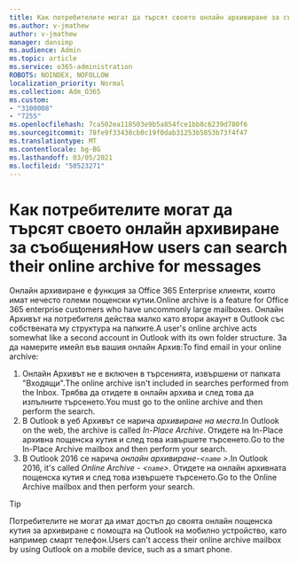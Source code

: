 ```yaml
---
title: Как потребителите могат да търсят своето онлайн архивиране за съобщения
ms.author: v-jmathew
author: v-jmathew
manager: dansimp
ms.audience: Admin
ms.topic: article
ms.service: o365-administration
ROBOTS: NOINDEX, NOFOLLOW
localization_priority: Normal
ms.collection: Adm_O365
ms.custom:
- "3100008"
- "7255"
ms.openlocfilehash: 7ca502ea118503e9b5a854fce1bb8c6239d780f6
ms.sourcegitcommit: 78fe9f33438cb0c19f0dab31253b5853b73f4f47
ms.translationtype: MT
ms.contentlocale: bg-BG
ms.lasthandoff: 03/05/2021
ms.locfileid: "50523271"
---
```

# <a name="how-users-can-search-their-online-archive-for-messages"></a><span data-ttu-id="46d32-102">Как потребителите могат да търсят своето онлайн архивиране за съобщения</span><span class="sxs-lookup"><span data-stu-id="46d32-102">How users can search their online archive for messages</span></span>

<span data-ttu-id="46d32-103">Онлайн архивиране е функция за Office 365 Enterprise клиенти, които имат нечесто големи пощенски кутии.</span><span class="sxs-lookup"><span data-stu-id="46d32-103">Online archive is a feature for Office 365 enterprise customers who have uncommonly large mailboxes.</span></span> <span data-ttu-id="46d32-104">Онлайн Архивът на потребителя действа малко като втори акаунт в Outlook със собствената му структура на папките.</span><span class="sxs-lookup"><span data-stu-id="46d32-104">A user's online archive acts somewhat like a second account in Outlook with its own folder structure.</span></span> <span data-ttu-id="46d32-105">За да намерите имейл във вашия онлайн Архив:</span><span class="sxs-lookup"><span data-stu-id="46d32-105">To find email in your online archive:</span></span>

1. <span data-ttu-id="46d32-106">Онлайн Архивът не е включен в търсенията, извършени от папката "Входящи".</span><span class="sxs-lookup"><span data-stu-id="46d32-106">The online archive isn't included in searches performed from the Inbox.</span></span> <span data-ttu-id="46d32-107">Трябва да отидете в онлайн архива и след това да изпълните търсенето.</span><span class="sxs-lookup"><span data-stu-id="46d32-107">You must go to the online archive and then perform the search.</span></span>
2. <span data-ttu-id="46d32-108">В Outlook в уеб Архивът се нарича *архивиране на места*.</span><span class="sxs-lookup"><span data-stu-id="46d32-108">In Outlook on the web, the archive is called *In-Place Archive*.</span></span> <span data-ttu-id="46d32-109">Отидете на In-Place архивна пощенска кутия и след това извършете търсенето.</span><span class="sxs-lookup"><span data-stu-id="46d32-109">Go to the In-Place Archive mailbox and then perform your search.</span></span>
3. <span data-ttu-id="46d32-110">В Outlook 2016 се нарича *онлайн архивиране-<`name` >*.</span><span class="sxs-lookup"><span data-stu-id="46d32-110">In Outlook 2016, it's called *Online Archive - <`name`>*.</span></span> <span data-ttu-id="46d32-111">Отидете на онлайн архивната пощенска кутия и след това извършете търсенето.</span><span class="sxs-lookup"><span data-stu-id="46d32-111">Go to the Online Archive mailbox and then perform your search.</span></span>

> [!TIP]
> <span data-ttu-id="46d32-112">Потребителите не могат да имат достъп до своята онлайн пощенска кутия за архивиране с помощта на Outlook на мобилно устройство, като например смарт телефон.</span><span class="sxs-lookup"><span data-stu-id="46d32-112">Users can't access their online archive mailbox by using Outlook on a mobile device, such as a smart phone.</span></span>
